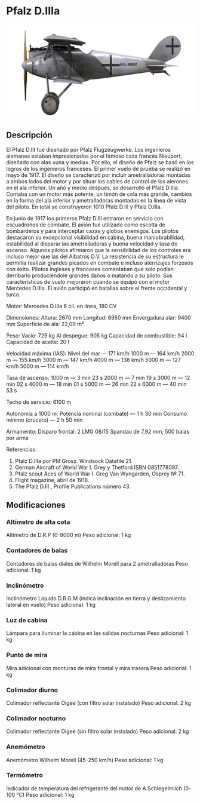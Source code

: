 # Pfalz D.IIIa

![pfalzd3a](../images/pfalzd3a.png)

## Descripción

El Pfalz D.III fue diseñado por Pfalz Flugzeugwerke. Los ingenieros alemanes estaban impresionados por el famoso caza francés Nieuport, diseñado con alas «una y media». Por ello, el diseño de Pfalz se basó en los logros de los ingenieros franceses. El primer vuelo de prueba se realizó en mayo de 1917. El diseño se caracterizó por incluir ametralladoras montadas a ambos lados del motor y por situar los cables de control de los alerones en el ala inferior. Un año y medio después, se desarrolló el Pfalz D.IIIa. Contaba con un motor más potente, un timón de cola más grande, cambios en la forma del ala inferior y ametralladoras montadas en la línea de vista del piloto. En total se construyeron 1010 Pfalz D.III y Pfalz D.IIIa.

En junio de 1917 los primeros Pfalz D.III entraron en servicio con escuadrones de combate. El avión fue utilizado como escolta de bombarderos y para interceptar cazas y globos enemigos. Los pilotos destacaron su excepcional visibilidad en cabina, buena maniobrabilidad, estabilidad al disparar las ametralladoras y buena velocidad y tasa de ascenso. Algunos pilotos afirmaron que la sensibilidad de los controles era incluso mejor que las del Albatros D.V. La resistencia de su estructura le permitía realizar grandes picados en combate e incluso aterrizajes forzosos con éxito. Pilotos ingleses y franceses comentaban que solo podían derribarlo produciéndole grandes daños o  matando a su piloto. Sus características de vuelo mejoraron cuando se equipó con el motor Mercedes D.IIIa. El avión participó en batallas sobre el frente occidental y turco.


Motor:
Mercedes D.IIIa 6 cil. en línea, 180 CV

Dimensiones:
Altura: 2670 mm
Longitud: 6950 mm
Envergadura alar: 9400 mm
Superficie de ala: 22,09 m²

Peso:
Vacío: 725 kg
Al despegue: 905 kg
Capacidad de combustible: 94 l
Capacidad de aceite: 20 l

Velocidad máxima (IAS):
Nivel del mar — 171 km/h
1000 m — 164 km/h
2000 m — 155 km/h
3000 m — 147 km/h
4000 m — 138 km/h
5000 m — 127 km/h
5000 m — 114 km/h

Tasa de ascenso:
1000 m —  3 min 23 s
2000 m —  7 min 19 s
3000 m — 12 min 02 s
4000 m — 18 min 01 s
5000 m — 26 min 22 s
6000 m — 40 min 53 s

Techo de servicio: 6100 m

Autonomía a 1000 m:
Potencia nominal (combate) — 1 h 30 min
Consumo mínimo (crucero) — 2 h 50 min

Armamento:
Disparo frontal: 2 LMG 08/15 Spandau de 7,92 mm, 500 balas por arma

Referencias:
1) Pfalz D.IIIa por PM Grosz. Windsock Datafile 21.
2) German Aircraft of World War I. Grey y Thetford ISBN 0851778097.
3) Pfalz scout Aces of World War I.  Greg Van Wyngarden, Osprey № 71.
4) Flight magazine, abril de 1918.
5) The Pfalz D.III , Profile Publications número 43.

## Modificaciones


### Altímetro de alta cota

Altímetro de D.R.P (0-8000 m)
Peso adicional: 1 kg


### Contadores de balas

Contadores de balas diales de Wilhelm Morell para 2 ametralladoras
Peso adicional: 1 kg


### Inclinómetro

Inclinómetro Líquido D.R.G.M (indica inclinación en tierra y deslizamiento lateral en vuelo)
Peso adicional: 1 kg


### Luz de cabina

Lámpara para iluminar la cabina en las salidas nocturnas
Peso adicional: 1 kg


### Punto de mira

Mira adicional con monturas de mira frontal y mira trasera
Peso adicional: 1 kg


### Colimador diurno

Colimador reflectante Oigee (con filtro solar instalado)
Peso adicional: 2 kg


### Colimador nocturno

Colimador reflectante Oigee (sin filtro solar instalado)
Peso adicional: 2 kg


### Anemómetro

Anemómetro Wilhelm Morell (45-250 km/h)
Peso adicional: 1 kg


### Termómetro

Indicador de temperatura del refrigerante del motor de A.Schlegelmilch (0-100 °C)
Peso adicional: 1 kg
